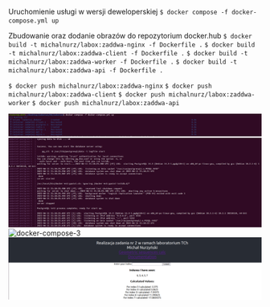 Uruchomienie usługi w wersji deweloperskiej
`$ docker compose -f docker-compose.yml up`

Zbudowanie oraz dodanie obrazów do repozytorium docker.hub
`$ docker build -t michalnurz/labox:zaddwa-nginx -f Dockerfile .`
`$ docker build -t michalnurz/labox:zaddwa-client -f Dockerfile .`
`$ docker build -t michalnurz/labox:zaddwa-worker -f Dockerfile .`
`$ docker build -t michalnurz/labox:zaddwa-api -f Dockerfile .`

`$ docker push michalnurz/labox:zaddwa-nginx`
`$ docker push michalnurz/labox:zaddwa-client`
`$ docker push michalnurz/labox:zaddwa-worker`
`$ docker push michalnurz/labox:zaddwa-api`


![docker-compose-1](/MNzadania/images/docker_compose.PNG)
![docker-compose-2](/MNzadania/images/docker_compose_2.PNG)
![docker-compose-3](/MNzadania/images/docker_compose_3.PNG)
![docker-compose-4](/MNzadania/images/docker_compose_view.PNG)
